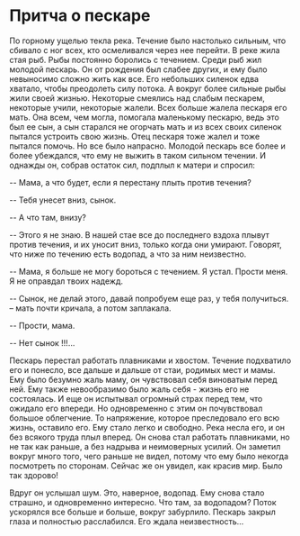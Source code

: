 ﻿# Притча о пескаре

По горному ущелью текла река. Течение было настолько сильным, что сбивало с ног всех, кто осмеливался через нее перейти. В реке жила стая рыб. Рыбы постоянно боролись с течением.  Среди рыб жил молодой пескарь. Он от рождения был слабее других, и ему было невыносимо сложно жить как все. Его небольших силенок едва хватало, чтобы преодолеть силу потока. А вокруг более сильные рыбы жили своей жизнью. Некоторые смеялись над слабым пескарем, некоторые учили, некоторые жалели. Всех больше жалела пескаря его мать. Она всем, чем могла, помогала маленькому пескарю, ведь это был ее сын, а сын старался не огорчать мать и из всех своих силенок пытался устроить свою жизнь. Отец пескаря тоже жалел и тоже пытался помочь. Но все было напрасно. Молодой пескарь все более и более убеждался, что ему не выжить в таком сильном течении. И однажды он, собрав остаток сил, подплыл к матери и спросил: 

-- Мама, а что будет, если я перестану плыть против течения?

-- Тебя унесет вниз, сынок. 

-- А что там, внизу? 

-- Этого я не знаю. В нашей стае все до последнего вздоха плывут против течения, и их уносит вниз, только когда они умирают. Говорят, что ниже по течению есть водопад, а что за ним неизвестно.

-- Мама, я больше не могу бороться с течением. Я устал. Прости меня. Я не оправдал твоих надежд.

-- Сынок, не делай этого, давай попробуем еще раз, у тебя получиться. – мать почти кричала, а потом заплакала.

-- Прости, мама.

-- Нет сынок !!!…

Пескарь перестал работать плавниками и хвостом. Течение подхватило его и понесло, все дальше и дальше от стаи, родимых мест и мамы. Ему было безумно жаль маму, он чувствовал себя виноватым перед ней. Ему также невообразимо было жаль себя - жизнь его не состоялась. И еще он испытывал огромный страх перед тем, что ожидало его впереди. Но одновременно с этим он почувствовал большое облегчение. То напряжение, которое преследовало его всю жизнь, оставило его. Ему стало легко и свободно. Река несла его, и он без всякого труда плыл вперед. Он снова стал работать плавниками, но не так как раньше, а без надрыва и неимоверных усилий. Он заметил вокруг много того, чего раньше не видел, потому что ему было некогда посмотреть по сторонам. Сейчас же он увидел, как красив мир.  Было так здорово! 

Вдруг он услышал шум. Это, наверное, водопад. Ему снова стало страшно, и одновременно интересно. Что там, за водопадом?  Поток ускорялся все больше и больше, вокруг забурлило. Пескарь закрыл глаза и полностью расслабился. Его ждала неизвестность…
